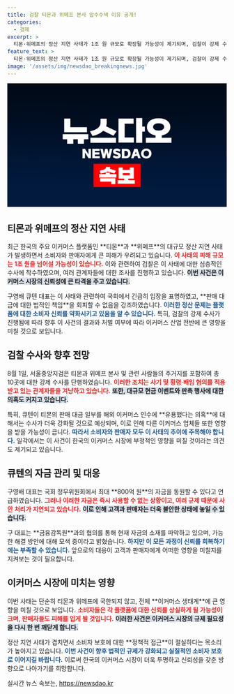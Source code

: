 ```yaml
---
title: 검찰 티몬과 위메프 본사 압수수색 이유 공개!
categories:
  - 경제
excerpt: >
  티몬·위메프의 정산 지연 사태가 1조 원 규모로 확장될 가능성이 제기되며, 검찰이 강제 수사에 착수했습니다. 큐텐 관계자들은 사기 및 횡령 혐의를 받고 있으며, 대규모 사건의 전말이 주목받고 있습니다!
feature_text: >
  티몬·위메프의 정산 지연 사태가 1조 원 규모로 확장될 가능성이 제기되며, 검찰이 강제 수사에 착수했습니다. 큐텐 관계자들은 사기 및 횡령 혐의를 받고 있으며, 대규모 사건의 전말이 주목받고 있습니다!
image: '/assets/img/newsdao_breakingnews.jpg'
---
```


<p><img src="/assets/img/newsdao_breakingnews.jpg" alt="cryptoinkorea 속보" /></p>

<h2 data-ke-size="size26">티몬과 위메프의 정산 지연 사태</h2>

<p data-ke-size="size16">최근 한국의 주요 이커머스 플랫폼인 **티몬**과 **위메프**의 대규모 정산 지연 사태가 발생하면서 소비자와 판매자에게 큰 피해가 우려되고 있습니다. <b><span style="color: #ee2323;">이 사태의 피해 규모는 1조 원을 넘어설 가능성이 있습니다.</span></b> 이와 관련하여 검찰은 이 사태에 대한 심층적인 수사에 착수하였으며, 여러 관계자들에 대한 조사를 진행하고 있습니다. <b><span style="background-color: #21538527;">이번 사건은 이커머스 시장의 신뢰성에 큰 타격을 주고 있습니다.</span></b></p>

<p data-ke-size="size16">구영배 큐텐 대표는 이 사태와 관련하여 국회에서 긴급히 입장을 표명하였고, **판매 대금에 대한 법적인 책임**을 회피할 수 없음을 강조하였습니다. <b><span style="color: #1a5490;">이러한 정산 문제는 플랫폼에 대한 소비자 신뢰를 약화시키고 있음을 알 수 있습니다.</span></b> 특히, 검찰의 강제 수사가 진행됨에 따라 향후 이 사건의 결과와 처벌 여부에 따라 이커머스 산업 전반에 큰 영향을 미칠 것으로 보입니다.</p>

<h2 data-ke-size="size26">검찰 수사와 향후 전망</h2>

<p data-ke-size="size16">8월 1일, 서울중앙지검은 티몬과 위메프 본사 및 관련 사람들의 주거지를 포함하여 총 10곳에 대한 강제 수사를 단행하였습니다. <b><span style="color: #ee2323;">이러한 조치는 사기 및 횡령·배임 혐의를 적용받고 있는 관계자들을 겨냥하고 있습니다.</span></b> <b><span style="background-color: #21538527;">또한, 대규모 현금 이벤트와 판촉 행사에 대한 의혹도 커지고 있습니다.</span></b></p>

<p data-ke-size="size16">특히, 큐텐이 티몬의 판매 대금 일부를 해외 이커머스 인수에 **유용했다는 의혹**에 대해서는 수사가 더욱 강화될 것으로 예상되며, 이로 인해 다른 이커머스 업체들 또한 영향을 받을 가능성이 큽니다. <b><span style="color: #1a5490;">따라서 소비자와 판매자 모두 이 사태의 추이에 주목해야 합니다.</span></b> 일각에서는 이 사건이 한국의 이커머스 시장에 부정적인 영향을 미칠 것이라는 의견도 제기되고 있습니다.</p>

<h2 data-ke-size="size26">큐텐의 자금 관리 및 대응</h2>

<p data-ke-size="size16">구영배 대표는 국회 정무위원회에서 최대 **800억 원**의 자금을 동원할 수 있다고 언급하였습니다. <b><span style="color: #ee2323;">그러나 이러한 자금은 즉시 사용할 수 없는 상황이고, 여러 규제 때문에 사안 처리가 지연되고 있습니다.</span></b> <b><span style="background-color: #21538527;">이로 인해 고객과 판매자는 더욱 불안한 상태에 놓일 수 있습니다.</span></b></p>

<p data-ke-size="size16">구 대표는 **금융감독원**과의 협의를 통해 현재 자금의 소재를 파악하고 있으며, 가능한 해결 방안에 대해 모색 중이라고 밝혔습니다. <b><span style="color: #1a5490;">하지만 이 모든 과정이 신뢰를 회복하기에는 부족할 수 있습니다.</span></b> 앞으로의 대응이 고객과 판매자에게 어떠한 영향을 미칠지를 지켜보는 것이 필요합니다.</p>

<h2 data-ke-size="size26">이커머스 시장에 미치는 영향</h2>

<p data-ke-size="size16">이번 사태는 단순히 티몬과 위메프에 국한되지 않고, 전체 **이커머스 생태계**에 큰 영향을 미칠 것으로 보입니다. <b><span style="color: #ee2323;">소비자들은 각 플랫폼에 대한 신뢰를 상실하게 될 가능성이 크며, 판매자들도 피해를 입게 될 것입니다.</span></b> <b><span style="background-color: #21538527;">이러한 사건은 이커머스 시장의 규제 필요성을 다시 한 번 깨닫게 합니다.</span></b></p>

<p data-ke-size="size16">정산 지연 사태가 겹치면서 소비자 보호에 대한 **정책적 접근**이 절실하다는 목소리가 높아지고 있습니다. <b><span style="color: #1a5490;">이번 사건이 향후 법적인 규제가 강화되고 실질적인 소비자 보호로 이어지길 바랍니다.</span></b> 이로써 한국의 이커머스 시장이 더욱 투명하고 신뢰성을 갖춘 방향으로 나아가기를 희망합니다.</p>
실시간 뉴스 속보는, <a href="https://newsdao.kr" rel="dofollow">https://newsdao.kr</a>


